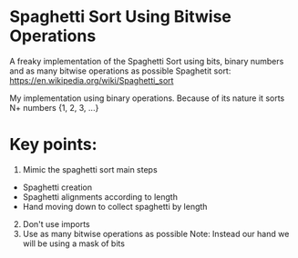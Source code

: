 # Spaghetti Sort Using Bitwise Operations
A freaky implementation of the Spaghetti Sort using bits, binary numbers and as many bitwise operations as possible
Spaghetit sort: https://en.wikipedia.org/wiki/Spaghetti_sort

My implementation using binary operations. Because of its nature it sorts N+ numbers {1, 2, 3, ...}
# Key points:
1. Mimic the spaghetti sort main steps
- Spaghetti creation
- Spaghetti alignments according to length
- Hand moving down to collect spaghetti by length

2. Don't use imports
3. Use as many bitwise operations as possible
Note: Instead our hand we will be using a mask of bits
